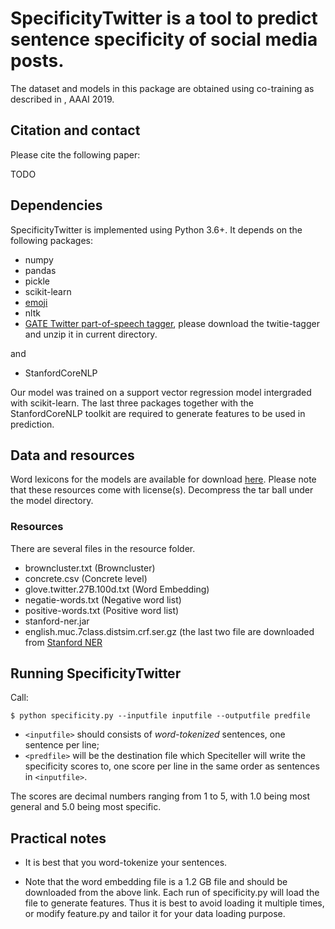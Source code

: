 # SpecificityTwitter is a tool to predict sentence specificity of social media posts.

The dataset and models in this package are obtained using co-training as described in , AAAI 2019.

## Citation and contact

Please cite the following paper:

TODO

## Dependencies

SpecificityTwitter is implemented using Python 3.6+. It depends on the following packages:
- numpy
- pandas
- pickle
- scikit-learn
- [emoji](https://gate.ac.uk/wiki/twitter-postagger.html)
- nltk
- [GATE Twitter part-of-speech tagger](https://gate.ac.uk/wiki/twitter-postagger.html), please download the twitie-tagger and unzip it in current directory.

and
- StanfordCoreNLP

Our model was trained on a support vector regression model intergraded with scikit-learn. The last three packages together with the StanfordCoreNLP toolkit are required to generate features to be used in prediction. 

## Data and resources

Word lexicons for the models are available for download [here](https://drive.google.com/file/d/1ZqxxwdWkGYV0rEpc6E9Bolh_k0Oly3TP/view?usp=sharing). Please note that these resources come with license(s). Decompress the tar ball under the model directory.

### Resources
There are several files in the resource folder.
- browncluster.txt (Browncluster)
- concrete.csv (Concrete level)
- glove.twitter.27B.100d.txt (Word Embedding)
- negatie-words.txt (Negative word list)
- positive-words.txt (Positive word list)
- stanford-ner.jar
- english.muc.7class.distsim.crf.ser.gz 
(the last two file are downloaded from [Stanford NER](https://nlp.stanford.edu/software/CRF-NER.shtml)


## Running SpecificityTwitter

Call:
```
$ python specificity.py --inputfile inputfile --outputfile predfile
```

- `<inputfile>` should consists of *word-tokenized* sentences, one sentence per line;
- `<predfile>` will be the destination file which Speciteller will write the specificity scores to, one score per line in the same order as sentences in `<inputfile>`.

The scores are decimal numbers ranging from 1 to 5, with 1.0 being most general and 5.0 being most specific.

## Practical notes
- It is best that you word-tokenize your sentences. 

- Note that the word embedding file is a 1.2 GB file and should be downloaded from the above link. Each run of specificity.py will load the file to generate features. Thus it is best to avoid loading it multiple times, or modify feature.py and tailor it for your data loading purpose.

